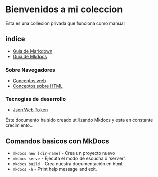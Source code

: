 # Bienvenidos a mi coleccion

Esta es una collecion privada que funciona como manual

## indice

* [Guia de Markdown](guiaBasicaMarkDown.md)
* [Guia de Mkdocs](manualMkdocs.md)
### Sobre Navegadores
* [Conceptos web](00_Conceptos.md)
* [Conceptos sobre HTML](01_Conceptos_Html.md)
### Tecnogias de desarrollo
* [Json Web Token](01_JWT.md)


Este documento ha sido creado utilizando Mkdocs y esta en constante crecimiento...  

## Comandos basicos con MkDocs

* `mkdocs new [dir-name]` - Crea un proyecto nuevo
* `mkdocs serve` - Ejecuta el modo de escucha ó 'server'.
* `mkdocs build` - Crea nuestra documentación en html
* `mkdocs -h` - Print help message and exit.


